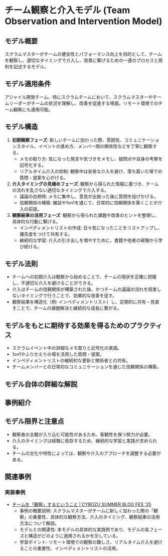 # チーム観察と介入モデル (Team Observation and Intervention Model)

## モデル概要
スクラムマスターがチームの健全性とパフォーマンス向上を目的として、チームを観察し、適切なタイミングで介入し、改善に繋げるための一連のプロセスと原則を記述するモデル。

## モデル適用条件
アジャイル開発チーム、特にスクラムチームにおいて、スクラムマスターやチームリーダーがチームの状況を理解し、改善を促進する場面。リモート環境でのチーム観察にも適用可能。

## モデル構造
1.  **初期観察フェーズ**: 新しいチームに加わった際、雰囲気、コミュニケーションスタイル、イベントの進め方、メンバー間の関係性などを丁寧に観察する。
    *   メモの取り方: 気になった発言や気づきをメモし、疑問点や自身の考察を記号化する。
    *   リアルタイム介入の抑制: 観察中は安易な介入を避け、落ち着いた場での質問・提案を心がける。
2.  **介入タイミングの見極めフェーズ**: 観察から得られた情報に基づき、チームの流れを乱さない適切なタイミングで介入する。
    *   議論の白熱時: メモに集中し、意見が出揃った後に質問を投げかける。
    *   信頼関係の構築: 雑談や1on1を通じて、日常的に信頼関係を築くことが介入の前提。
3.  **観察結果の活用フェーズ**: 観察から得られた課題や改善のヒントを整理し、具体的な行動に繋げる。
    *   インペディメントリストの作成: 日々気になったことをリストアップし、優先度をつけて共有する。
    *   継続的な学習: 介入の引き出しを増やすために、書籍や他者の経験から学び続ける。

## モデル法則
*   チームへの初期介入は観察から始めることで、チームの現状を正確に把握し、不適切な介入を避けることができる。
*   介入はチームの信頼関係が構築された後、かつチームの議論の流れを阻害しないタイミングで行うことで、効果的な改善を促す。
*   観察結果を構造化（例: インペディメントリスト）し、定期的に共有・見直すことで、チームの課題解決と継続的な成長に繋がる。

## モデルをもとに期待する効果を得るためのプラクティス
*   スクラムイベント中の詳細なメモ取りと記号化の実践。
*   1on1やふりかえりの場を活用した質問・提案。
*   インペディメントリストの継続的な更新と関係者との共有。
*   チームメンバーとの日常的なコミュニケーションを通じた信頼関係の構築。

## モデル自体の詳細な解説

## 事例紹介

## モデル限界と注意点
*   観察者の主観が入り込む可能性があるため、客観性を保つ努力が必要。
*   介入のタイミングは経験に依存するため、継続的な学習と実践が求められる。
*   チームの文化や特性によっては、観察や介入のアプローチを調整する必要がある。

## 関連事例

### 実装事例
- [チームを「観察」するということ | CYBOZU SUMMER BLOG FES '25](https://blog.cybozu.io/entry/2025/07/24/113000)
  - 事例の概要説明: スクラムマスターがチームに新しく加わった際の「観察」の重要性、具体的な観察方法、介入のタイミング、観察結果の活用方法について解説。
  - モデルとの関連性: 本モデルの具体的な実践例であり、モデルの各フェーズと構造がどのように適用されるかを示している。
  - 学習ポイント: リモート環境での観察の難しさ、リアルタイム介入を避けることの重要性、インペディメントリストの活用。

